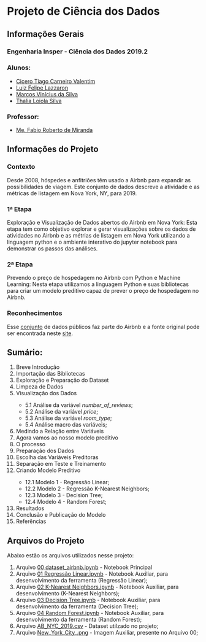 <h1>Projeto de Ciência dos Dados</h1>

<h2>Informações Gerais</h2>

<h3>Engenharia Insper - Ciência dos Dados 2019.2</h3>

<h3>Alunos:</h3>
<ul>
  <li><a href=https://www.linkedin.com/in/cicero-tiago-carneiro-valentim-971a57138/>Cicero Tiago Carneiro Valentim</a></li>
  <li><a href=https://www.linkedin.com/in/luiz-felipe-lazzaron-682676181/>Luiz Felipe Lazzaron</a></li>
  <li><a href=https://www.linkedin.com/in/marcosvinis28/>Marcos Vinícius da Silva</a></li>
  <li><a href=https://www.linkedin.com/in/thalia-loiola-b03377184/>Thalia Loiola Silva</a></li>
</ul>

<h3>Professor:</h3> 
<ul>
  <li><a href=https://www.linkedin.com/in/fabiodemiranda/>Me. Fabio Roberto de Miranda</a></li>
</ul>

<h2>Informações do Projeto</h2>

<h3>Contexto</h3>
<p>
Desde 2008, hóspedes e anfitriões têm usado a Airbnb para expandir as possibilidades de viagem. Este conjunto de dados descreve a atividade e as métricas de listagem em Nova York, NY, para 2019.
</p>

<h3>1ª Etapa</h3>
<p>
Exploração e Visualização de Dados abertos do Airbnb em Nova York: Esta etapa tem como objetivo explorar e gerar visualizações sobre os dados de atividades no Airbnb e as métrias de listagem em Nova York utilizando a linguagem python e o ambiente interativo do jupyter notebook para demonstrar os passos das análises.
</p>

<h3>2ª Etapa</h3>
<p>
Prevendo o preço de hospedagem no Airbnb com Python e Machine Learning: Nesta etapa utilizamos a linguagem Python e suas bibliotecas para criar um modelo preditivo capaz de prever o preço de hospedagem no Airbnb.
</p>

<h3>Reconhecimentos</h3>
<p>
Esse <a href = https://www.kaggle.com/dgomonov/new-york-city-airbnb-open-data>conjunto</a> de dados públicos faz parte do Airbnb e a fonte original pode ser encontrada neste <a href = http://insideairbnb.com/ >site</a>.
</p>

<h2> Sumário: </h2>
<ol>
   <li>Breve Introdução</li>
   <li>Importação das Bibliotecas</li>
   <li>Exploração e Preparação do Dataset</li>
   <li>Limpeza de Dados</li>
   <li>Visualização dos Dados</li>
   <ul>
       <li>5.1 Análise da variável <i>number_of_reviews</i>;</li>
       <li>5.2 Análise da variável <i>price</i>;</li>
       <li>5.3 Análise da variável <i>room_type</i>;</li>
       <li>5.4 Análise macro das variáveis;</li>
   </ul>
   <li>Medindo a Relação entre Variáveis</li>
   <li>Agora vamos ao nosso modelo preditivo</li>
   <li>O processo</li>
   <li>Preparação dos Dados</li>
   <li>Escolha das Variáveis Preditoras</li>
   <li>Separação em Teste e Treinamento</li>
   <li>Criando Modelo Preditivo</li>
   <ul>
     <li>12.1 Modelo 1 - Regressão Linear;</li>
     <li>12.2 Modelo 2 - Regressão K-Nearest Neighbors;</li>
     <li>12.3 Modelo 3 - Decision Tree;</li>
     <li>12.4 Modelo 4 - Random Forest;</li>
   </ul>
   <li>Resultados</li>
   <li>Conclusão e Publicação do Modelo</li>
   <li>Referências</li>
</ol>

<h2>Arquivos do Projeto</h2>
<p>Abaixo estão os arquivos utilizados nesse projeto:</p>
<ol>
  <li>Arquivo <a href=https://github.com/cicerotcv/P3_CienciaDados_2019.2/blob/master/00%20dataset_airbnb.ipynb>00 dataset_airbnb.ipynb</a> - Notebook Principal</li>
  <li>Arquivo <a href=https://github.com/cicerotcv/P3_CienciaDados_2019.2/blob/master/01%20Regress%C3%A3o%20Linear.ipynb>01 Regressão Linear.ipynb</a> - Notebook Auxiliar, para desenvolvimento da ferramenta (Regressão Linear);</li>
  <li>Arquivo <a href=https://github.com/cicerotcv/P3_CienciaDados_2019.2/blob/master/02%20Regress%C3%A3o%20Log%C3%ADstica.ipynb>02 K-Nearest Neighbors.ipynb</a> - Notebook Auxiliar, para desenvolvimento (K-Nearest Neighbors);</li>
  <li>Arquivo <a href=https://github.com/cicerotcv/P3_CienciaDados_2019.2/blob/master/03%20%C3%81rvore%20de%20Decis%C3%A3o.ipynb>03 Decision Tree.ipynb</a> - Notebook Auxiliar, para desenvolvimento da ferramenta (Decision Tree);</li>
  <li>Arquivo <a href=https://github.com/cicerotcv/P3_CienciaDados_2019.2/blob/master/04%20Random%20Forest.ipynb>04 Random Forest.ipynb</a> - Notebook Auxiliar, para desenvolvimento da ferramenta (Random Forest);</li> 
  <li>Arquivo <a href=https://github.com/cicerotcv/P3_CienciaDados_2019.2/blob/master/AB_NYC_2019.csv>AB_NYC_2019.csv</a> - Dataset utilzado no projeto;</li>
  <li>Arquivo <a href=https://github.com/cicerotcv/P3_CienciaDados_2019.2/blob/master/New_York_City_.png>New_York_City_.png</a> - Imagem Auxiliar, presente no Arquivo 00;</li>
</ol>
